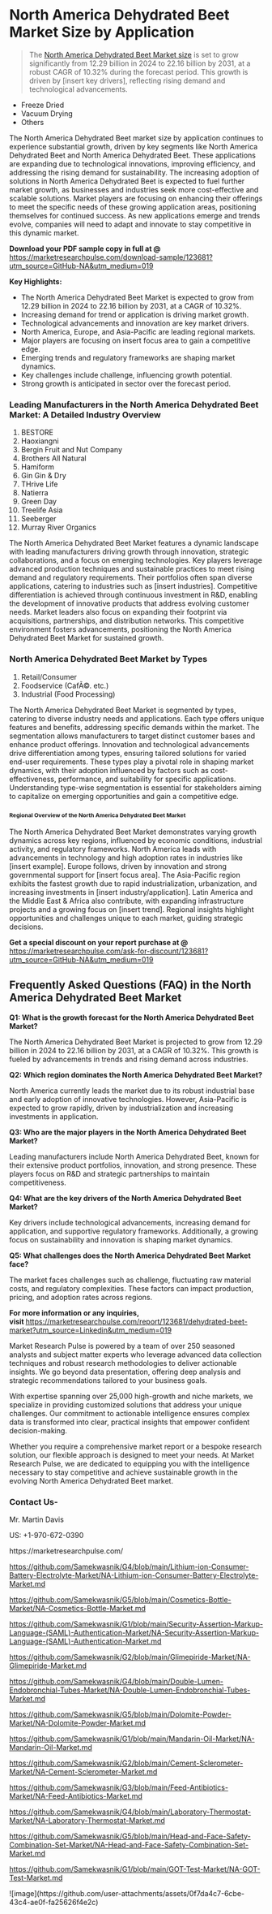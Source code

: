 <h1>North America Dehydrated Beet Market&nbsp;Size by Application</h1><blockquote><p>The <a href="https://marketresearchpulse.com/download-sample/123681?utm_source=GitHub-NA&amp;utm_medium=019">North America Dehydrated Beet Market size</a> is set to grow significantly from 12.29 billion in 2024 to 22.16 billion by 2031, at a robust CAGR of 10.32% during the forecast period. This growth is driven by [insert key drivers], reflecting rising demand and technological advancements.</p></blockquote><ul><li>Freeze Dried<li> Vacuum Drying<li> Others</li></ul><p>The North America Dehydrated Beet market size by application continues to experience substantial growth, driven by key segments like North America Dehydrated Beet and North America Dehydrated Beet. These applications are expanding due to technological innovations, improving efficiency, and addressing the rising demand for sustainability. The increasing adoption of solutions in North America Dehydrated Beet is expected to fuel further market growth, as businesses and industries seek more cost-effective and scalable solutions. Market players are focusing on enhancing their offerings to meet the specific needs of these growing application areas, positioning themselves for continued success. As new applications emerge and trends evolve, companies will need to adapt and innovate to stay competitive in this dynamic market.</p><p><strong>Download your PDF sample copy in full at @ </strong><a href="https://marketresearchpulse.com/download-sample/123681?utm_source=GitHub-NA&amp;utm_medium=019">https://marketresearchpulse.com/download-sample/123681?utm_source=GitHub-NA&amp;utm_medium=019</a></p><p><strong>Key Highlights: </strong></p><ul><li>The North America Dehydrated Beet Market is expected to grow from 12.29 billion in 2024 to 22.16 billion by 2031, at a CAGR of 10.32%.</li><li>Increasing demand for trend or application is driving market growth.</li><li>Technological advancements and innovation are key market drivers.</li><li>North America, Europe, and Asia-Pacific are leading regional markets.</li><li>Major players are focusing on insert focus area to gain a competitive edge.</li><li>Emerging trends and regulatory frameworks are shaping market dynamics.</li><li>Key challenges include challenge, influencing growth potential.</li><li>Strong growth is anticipated in sector over the forecast period.</li></ul><h3>Leading Manufacturers in the North America Dehydrated Beet Market: A Detailed Industry Overview</h3><ol><li>BESTORE</li><li>Haoxiangni</li><li>Bergin Fruit and Nut Company</li><li>Brothers All Natural</li><li>Hamiform</li><li>Gin Gin & Dry</li><li>THrive Life</li><li>Natierra</li><li>Green Day</li><li>Treelife Asia</li><li>Seeberger</li><li>Murray River Organics</li></ol><div class="flex max-w-full flex-col flex-grow"><div class="min-h-8 text-message flex w-full flex-col items-end gap-2 whitespace-normal break-words [.text-message+&amp;]:mt-5" dir="auto" data-message-author-role="assistant" data-message-id="fd8432e4-4910-450d-b182-61b7bfb0a01f" data-message-model-slug="gpt-4o"><div class="flex w-full flex-col gap-1 empty:hidden first:pt-[3px]"><div class="markdown prose w-full break-words dark:prose-invert light"><p>The North America Dehydrated Beet Market features a dynamic landscape with leading manufacturers driving growth through innovation, strategic collaborations, and a focus on emerging technologies. Key players leverage advanced production techniques and sustainable practices to meet rising demand and regulatory requirements. Their portfolios often span diverse applications, catering to industries such as [insert industries]. Competitive differentiation is achieved through continuous investment in R&amp;D, enabling the development of innovative products that address evolving customer needs. Market leaders also focus on expanding their footprint via acquisitions, partnerships, and distribution networks. This competitive environment fosters advancements, positioning the North America Dehydrated Beet Market for sustained growth.</p></div></div></div></div><h3>North America Dehydrated Beet Market by Types</h3><ol><li>Retail/Consumer<li> Foodservice (CafÃ©. etc.)<li> Industrial (Food Processing)</li></ol><div class="flex max-w-full flex-col flex-grow"><div class="min-h-8 text-message flex w-full flex-col items-end gap-2 whitespace-normal break-words [.text-message+&amp;]:mt-5" dir="auto" data-message-author-role="assistant" data-message-id="084470be-0bb7-4664-bddf-5156b4f41249" data-message-model-slug="gpt-4o-mini"><div class="flex w-full flex-col gap-1 empty:hidden first:pt-[3px]"><div class="markdown prose w-full break-words dark:prose-invert light"><p>The North America Dehydrated Beet Market is segmented by types, catering to diverse industry needs and applications. Each type offers unique features and benefits, addressing specific demands within the market. The segmentation allows manufacturers to target distinct customer bases and enhance product offerings. Innovation and technological advancements drive differentiation among types, ensuring tailored solutions for varied end-user requirements. These types play a pivotal role in shaping market dynamics, with their adoption influenced by factors such as cost-effectiveness, performance, and suitability for specific applications. Understanding type-wise segmentation is essential for stakeholders aiming to capitalize on emerging opportunities and gain a competitive edge.</p></div></div></div></div><h3><span style="font-size: 11px;">Regional Overview of the North America Dehydrated Beet Market</span></h3><div class="flex max-w-full flex-col flex-grow"><div class="min-h-8 text-message flex w-full flex-col items-end gap-2 whitespace-normal break-words [.text-message+&amp;]:mt-5" dir="auto" data-message-author-role="assistant" data-message-id="e9038762-ce64-4e30-91c9-9bd413514231" data-message-model-slug="gpt-4o-mini"><div class="flex w-full flex-col gap-1 empty:hidden first:pt-[3px]"><div class="markdown prose w-full break-words dark:prose-invert light"><p>The North America Dehydrated Beet Market demonstrates varying growth dynamics across key regions, influenced by economic conditions, industrial activity, and regulatory frameworks. North America leads with advancements in technology and high adoption rates in industries like [insert example]. Europe follows, driven by innovation and strong governmental support for [insert focus area]. The Asia-Pacific region exhibits the fastest growth due to rapid industrialization, urbanization, and increasing investments in [insert industry/application]. Latin America and the Middle East &amp; Africa also contribute, with expanding infrastructure projects and a growing focus on [insert trend]. Regional insights highlight opportunities and challenges unique to each market, guiding strategic decisions.</p></div></div></div></div><p><strong>Get a special discount on your report purchase at @ </strong><a href="https://marketresearchpulse.com/ask-for-discount/123681?utm_source=GitHub-NA&amp;utm_medium=019">https://marketresearchpulse.com/ask-for-discount/123681?utm_source=GitHub-NA&amp;utm_medium=019</a></p><h2>Frequently Asked Questions (FAQ) in the North America Dehydrated Beet Market</h2><p><strong>Q1: What is the growth forecast for the North America Dehydrated Beet Market?</strong></p><p>The North America Dehydrated Beet Market is projected to grow from 12.29 billion in 2024 to 22.16 billion by 2031, at a CAGR of 10.32%. This growth is fueled by advancements in trends and rising demand across industries.</p><p><strong>Q2: Which region dominates the North America Dehydrated Beet Market?</strong></p><p>North America currently leads the market due to its robust industrial base and early adoption of innovative technologies. However, Asia-Pacific is expected to grow rapidly, driven by industrialization and increasing investments in application.</p><p><strong>Q3: Who are the major players in the North America Dehydrated Beet Market?</strong></p><p>Leading manufacturers include North America Dehydrated Beet, known for their extensive product portfolios, innovation, and strong presence. These players focus on R&amp;D and strategic partnerships to maintain competitiveness.</p><p><strong>Q4: What are the key drivers of the North America Dehydrated Beet Market?</strong></p><p>Key drivers include technological advancements, increasing demand for application, and supportive regulatory frameworks. Additionally, a growing focus on sustainability and innovation is shaping market dynamics.</p><p><strong>Q5: What challenges does the North America Dehydrated Beet Market face?</strong></p><p>The market faces challenges such as challenge, fluctuating raw material costs, and regulatory complexities. These factors can impact production, pricing, and adoption rates across regions.</p><p><strong>For more information or any inquiries, visit&nbsp;</strong><a href="https://marketresearchpulse.com/report/123681/dehydrated-beet-market?utm_source=Linkedin&utm_medium=019">https://marketresearchpulse.com/report/123681/dehydrated-beet-market?utm_source=Linkedin&utm_medium=019</a></p><p>Market Research Pulse is powered by a team of over 250 seasoned analysts and subject matter experts who leverage advanced data collection techniques and robust research methodologies to deliver actionable insights. We go beyond data presentation, offering deep analysis and strategic recommendations tailored to your business goals.</p><p>With expertise spanning over 25,000 high-growth and niche markets, we specialize in providing customized solutions that address your unique challenges. Our commitment to actionable intelligence ensures complex data is transformed into clear, practical insights that empower confident decision-making.</p><p>Whether you require a comprehensive market report or a bespoke research solution, our flexible approach is designed to meet your needs. At Market Research Pulse, we are dedicated to equipping you with the intelligence necessary to stay competitive and achieve sustainable growth in the evolving North America Dehydrated Beet market.</p><h3><strong>Contact Us-</strong></h3><p>Mr. Martin Davis</p><p>US: +1-970-672-0390</p><p>https://marketresearchpulse.com/</p><p><a href="https://github.com/Samekwasnik/G4/blob/main/Lithium-ion-Consumer-Battery-Electrolyte-Market/NA-Lithium-ion-Consumer-Battery-Electrolyte-Market.md">https://github.com/Samekwasnik/G4/blob/main/Lithium-ion-Consumer-Battery-Electrolyte-Market/NA-Lithium-ion-Consumer-Battery-Electrolyte-Market.md</a></p><p><a href="https://github.com/Samekwasnik/G5/blob/main/Cosmetics-Bottle-Market/NA-Cosmetics-Bottle-Market.md">https://github.com/Samekwasnik/G5/blob/main/Cosmetics-Bottle-Market/NA-Cosmetics-Bottle-Market.md</a></p><p><a href="https://github.com/Samekwasnik/G1/blob/main/Security-Assertion-Markup-Language-(SAML)-Authentication-Market/NA-Security-Assertion-Markup-Language-(SAML)-Authentication-Market.md">https://github.com/Samekwasnik/G1/blob/main/Security-Assertion-Markup-Language-(SAML)-Authentication-Market/NA-Security-Assertion-Markup-Language-(SAML)-Authentication-Market.md</a></p><p><a href="https://github.com/Samekwasnik/G2/blob/main/Glimepiride-Market/NA-Glimepiride-Market.md">https://github.com/Samekwasnik/G2/blob/main/Glimepiride-Market/NA-Glimepiride-Market.md</a></p><p><a href="https://github.com/Samekwasnik/G4/blob/main/Double-Lumen-Endobronchial-Tubes-Market/NA-Double-Lumen-Endobronchial-Tubes-Market.md">https://github.com/Samekwasnik/G4/blob/main/Double-Lumen-Endobronchial-Tubes-Market/NA-Double-Lumen-Endobronchial-Tubes-Market.md</a></p><p><a href="https://github.com/Samekwasnik/G5/blob/main/Dolomite-Powder-Market/NA-Dolomite-Powder-Market.md">https://github.com/Samekwasnik/G5/blob/main/Dolomite-Powder-Market/NA-Dolomite-Powder-Market.md</a></p><p><a href="https://github.com/Samekwasnik/G1/blob/main/Mandarin-Oil-Market/NA-Mandarin-Oil-Market.md">https://github.com/Samekwasnik/G1/blob/main/Mandarin-Oil-Market/NA-Mandarin-Oil-Market.md</a></p><p><a href="https://github.com/Samekwasnik/G2/blob/main/Cement-Sclerometer-Market/NA-Cement-Sclerometer-Market.md">https://github.com/Samekwasnik/G2/blob/main/Cement-Sclerometer-Market/NA-Cement-Sclerometer-Market.md</a></p><p><a href="https://github.com/Samekwasnik/G3/blob/main/Feed-Antibiotics-Market/NA-Feed-Antibiotics-Market.md">https://github.com/Samekwasnik/G3/blob/main/Feed-Antibiotics-Market/NA-Feed-Antibiotics-Market.md</a></p><p><a href="https://github.com/Samekwasnik/G4/blob/main/Laboratory-Thermostat-Market/NA-Laboratory-Thermostat-Market.md">https://github.com/Samekwasnik/G4/blob/main/Laboratory-Thermostat-Market/NA-Laboratory-Thermostat-Market.md</a></p><p><a href="https://github.com/Samekwasnik/G5/blob/main/Head-and-Face-Safety-Combination-Set-Market/NA-Head-and-Face-Safety-Combination-Set-Market.md">https://github.com/Samekwasnik/G5/blob/main/Head-and-Face-Safety-Combination-Set-Market/NA-Head-and-Face-Safety-Combination-Set-Market.md</a></p><p><a href="https://github.com/Samekwasnik/G1/blob/main/GOT-Test-Market/NA-GOT-Test-Market.md">https://github.com/Samekwasnik/G1/blob/main/GOT-Test-Market/NA-GOT-Test-Market.md</a></p>
![image](https://github.com/user-attachments/assets/0f7da4c7-6cbe-43c4-ae0f-fa25626f4e2c)
